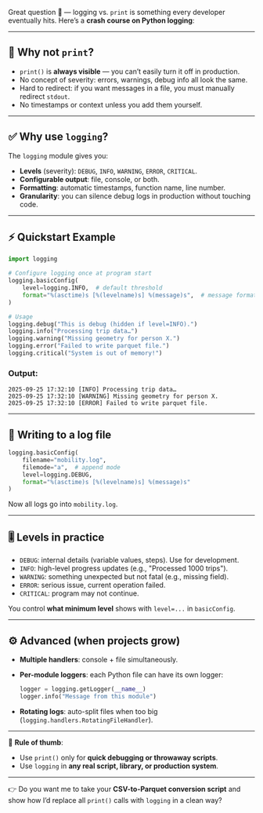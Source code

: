 Great question 🙂 — logging vs. `print` is something every developer eventually hits. Here’s a **crash course on Python logging**:

---

## 🔎 Why not `print`?

* `print()` is **always visible** — you can’t easily turn it off in production.
* No concept of severity: errors, warnings, debug info all look the same.
* Hard to redirect: if you want messages in a file, you must manually redirect `stdout`.
* No timestamps or context unless you add them yourself.

---

## ✅ Why use `logging`?

The `logging` module gives you:

* **Levels** (severity): `DEBUG`, `INFO`, `WARNING`, `ERROR`, `CRITICAL`.
* **Configurable output**: file, console, or both.
* **Formatting**: automatic timestamps, function name, line number.
* **Granularity**: you can silence debug logs in production without touching code.

---

## ⚡ Quickstart Example

```python
import logging

# Configure logging once at program start
logging.basicConfig(
    level=logging.INFO,  # default threshold
    format="%(asctime)s [%(levelname)s] %(message)s",  # message format
)

# Usage
logging.debug("This is debug (hidden if level=INFO).")
logging.info("Processing trip data…")
logging.warning("Missing geometry for person X.")
logging.error("Failed to write parquet file.")
logging.critical("System is out of memory!")
```

### Output:

```
2025-09-25 17:32:10 [INFO] Processing trip data…
2025-09-25 17:32:10 [WARNING] Missing geometry for person X.
2025-09-25 17:32:10 [ERROR] Failed to write parquet file.
```

---

## 📂 Writing to a log file

```python
logging.basicConfig(
    filename="mobility.log",
    filemode="a",  # append mode
    level=logging.DEBUG,
    format="%(asctime)s [%(levelname)s] %(message)s"
)
```

Now all logs go into `mobility.log`.

---

## 🎚️ Levels in practice

* `DEBUG`: internal details (variable values, steps). Use for development.
* `INFO`: high-level progress updates (e.g., "Processed 1000 trips").
* `WARNING`: something unexpected but not fatal (e.g., missing field).
* `ERROR`: serious issue, current operation failed.
* `CRITICAL`: program may not continue.

You control **what minimum level** shows with `level=...` in `basicConfig`.

---

## ⚙️ Advanced (when projects grow)

* **Multiple handlers**: console + file simultaneously.
* **Per-module loggers**: each Python file can have its own logger:

  ```python
  logger = logging.getLogger(__name__)
  logger.info("Message from this module")
  ```
* **Rotating logs**: auto-split files when too big (`logging.handlers.RotatingFileHandler`).

---

📌 **Rule of thumb**:

* Use `print()` only for **quick debugging or throwaway scripts**.
* Use `logging` in **any real script, library, or production system**.

---

👉 Do you want me to take your **CSV-to-Parquet conversion script** and show how I’d replace all `print()` calls with `logging` in a clean way?
